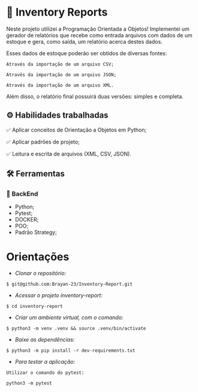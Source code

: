 
# :office: Inventory Reports


Neste projeto utilizei a Programação Orientada a Objetos! Implementei um gerador de relatórios que recebe como entrada arquivos com dados de um estoque e gera, como saída, um relatório acerca destes dados.

Esses dados de estoque poderão ser obtidos de diversas fontes:

    Através da importação de um arquivo CSV;

    Através da importação de um arquivo JSON;

    Através da importação de um arquivo XML.

Além disso, o relatório final possuirá duas versões: simples e completa.


## ⚙️ Habilidades trabalhadas

✅ Aplicar conceitos de Orientação a Objetos em Python;

✅ Aplicar padrões de projeto;

✅ Leitura e escrita de arquivos (XML, CSV, JSON).


## :hammer_and_wrench: Ferramentas 
### 🍮 BackEnd
- Python;
- Pytest;
- DOCKER;
- POO;
- Padrão Strategy;

# Orientações

- *Clonar o repositório:*

```
$ git@github.com:Brayan-23/Inventory-Report.git
```

- *Acessar o projeto inventory-report:*
```
$ cd inventory-report
```
- *Criar um ambiente virtual, com o comando:*

```
$ python3 -m venv .venv && source .venv/bin/activate
```

- *Baixe as dependências:*

```
$ python3 -m pip install -r dev-requirements.txt
```

- *Para testar a aplicação:*
```
Utilizar o comando do pytest:

python3 -m pytest
